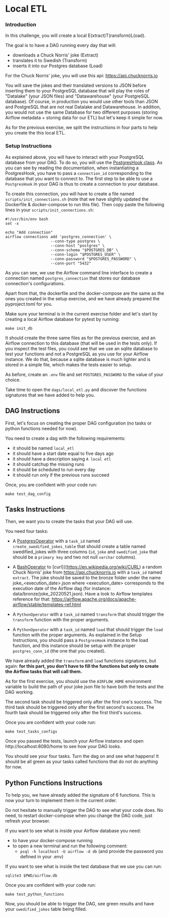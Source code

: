 # Local ETL

### Introduction

In this challenge, you will create a local E(xtract)T(ransform)L(oad).

The goal is to have a DAG running every day that will:
- downloads a Chuck Norris' joke (Extract)
- translates it to Swedish (Transform)
- inserts it into our Postgres database (Load)

For the Chuck Norris' joke, you will use this api: https://api.chucknorris.io

You will save the jokes and their translated versions to JSON before inserting them to your PostgreSQL database that will play the roles of "Datalake" (your JSON files) and "Datawarehouse" (your PostgreSQL database). Of course, in production you would use other tools than JSON and PostgreSQL that are not real Datalake and Datawarehouse. In addition, you would not use the same Database for two different purposes (storing Airflow metadata + storing data for our ETL) but let's keep it simple for now.

As for the previous exercise, we split the instructions in four parts to help you create the this local ETL.

### Setup Instructions

As explained above, you will have to interact with your PostgreSQL database from your DAG. To do so, you will use the [PostgresHook class](https://airflow.apache.org/docs/apache-airflow-providers-postgres/stable/_api/airflow/providers/postgres/hooks/postgres/index.html#module-airflow.providers.postgres.hooks.postgres). As you can see by reading the documentation, when instantiating a PostgresHook, you have to pass a `connection_id` corresponding to the database that you want to connect to. The first step to be able to use a `PostgresHook` in your DAG is thus to create a connection to your database.

To create this connection, you will have to create a file named `scripts/init_connections.sh` (note that we have slightly updated the Dockerfile & docker-compose to run this file). Then copy paste the following lines in your `scripts/init_connections.sh`:

```
#!/usr/bin/env bash
set -x

echo "Add connection"
airflow connections add 'postgres_connection' \
                    --conn-type postgres \
                    --conn-host "postgres" \
                    --conn-schema "$POSTGRES_DB" \
                    --conn-login "$POSTGRES_USER" \
                    --conn-password "$POSTGRES_PASSWORD" \
                    --conn-port "5432"
```

As you can see, we use the Airflow command line interface to create a connection named `postgres_connection` that stores our database connection's configurations.

Apart from that, the dockerfile and the docker-compose are the same as the ones you created in the setup exercise, and we have already prepared the pyproject.toml for you.

Make sure your terminal is in the current exercise folder and let's start by creating a local Airflow database for pytest by running:

```
make init_db
```

It should create the three same files as for the previous exercise, and an Airflow connection to this database (that will be used in the tests only). If you inspect the test files, you could see that we use an sqlite database to test your functions and not a PostgreSQL as you use for your Airflow instance. We do that, because a sqlite database is much lighter and is stored in a simple file, which makes the tests easier to setup.

As before, create an `.env` file and set `POSTGRES_PASSWORD` to the value of your choice.

Take time to open the `dags/local_etl.py` and discover the functions signatures that we have added to help you.

## DAG Instructions

First, let's focus on creating the proper DAG configuration (no tasks or python functions needed for now).

You need to create a dag with the following requirements:
- it should be named `local_etl`
- it should have a start date equal to five days ago
- it should have a description saying `A local etl`
- it should catchup the missing runs
- it should be scheduled to run every day
- it should run only if the previous runs succeed

Once, you are confident with your code run:
```
make test_dag_config
```

## Tasks Instructions

Then, we want you to create the tasks that your DAG will use.

You need four tasks:

- A [PostgresOperator](https://airflow.apache.org/docs/apache-airflow-providers-postgres/stable/_api/airflow/providers/postgres/operators/postgres/index.html#module-airflow.providers.postgres.operators.postgres) with a `task_id` named `create_swedified_jokes_table` that should create a table named swedified_jokes with three columns (`id`, `joke` and `swedified_joke` that should be a `primary key` and two not null `varchar` columns).


- A [BashOperator](https://airflow.apache.org/docs/apache-airflow/stable/howto/operator/bash.html) to [curl]((https://en.wikipedia.org/wiki/CURL) a random Chuck Norris' joke from https://api.chucknorris.io with a `task_id` named `extract`. The joke should be saved to the bronze folder under the name joke_<execution_date>.json where <execution_date> corresponds to the execution date of the Airflow dag (for instance: data/bronze/joke_20220521.json). Have a look to Airflow templates reference for that: https://airflow.apache.org/docs/apache-airflow/stable/templates-ref.html

- A `PythonOperator` with a `task_id` named `transform` that should trigger the `transform` function with the proper arguments.

- A `PythonOperator` with a `task_id` named `load` that should trigger the `load` function with the proper arguments. As explained in the Setup Instructions, you should pass a `PostgresHook` instance to the load function, and this instance should be setup with the proper `postgres_conn_id` (the one that you created).


We have already added the `transform` and `load` functions signatures, but again: **for this part, you don't have to fill the functions but only to create the Airflow tasks that will call them.**

As for the first exercise, you should use the `AIRFLOW_HOME` environment variable to build the path of your joke json file to have both the tests and the DAG working.

The second task should be triggered only after the first one's success.
The third task should be triggered only after the first second's success.
The fourth task should be triggered only after the first third's success.

Once you are confident with your code run:
```
make test_tasks_configs
```

Once you passed the tests, launch your Airflow instance and open http://localhost:8080/home to see how your DAG looks.

You should see your four tasks. Turn the dag on and see what happens! It should be all green as your tasks called functions that do not do anything for now.

## Python Functions Instructions

To help you, we have already added the signature of 6 functions. This is now your turn to implement them in the current order.

Do not hesitate to manually trigger the DAG to see what your code does.
No need, to restart docker-compose when you change the DAG code, just refresh your browser.

If you want to see what is inside your Airflow database you need:
- to have your docker-compose running
- to open a new terminal and run the following comment:
  - ```psql -h localhost -U airflow -d db``` (and provide the password you defined in your .env)


If you want to see what is inside the test database that we use you can run:
```
sqlite3 $PWD/airflow.db
```

Once you are confident with your code run:
```
make test_python_functions
```

Now, you should be able to trigger the DAG, see green results and have your `swedified_jokes` table being filled.
